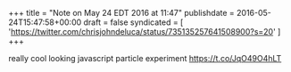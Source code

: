 +++
title = "Note on May 24 EDT 2016 at 11:47"
publishdate = 2016-05-24T15:47:58+00:00
draft = false
syndicated = [ 'https://twitter.com/chrisjohndeluca/status/735135257641508900?s=20' ]
+++

really cool looking javascript particle experiment https://t.co/JqO49O4hLT
